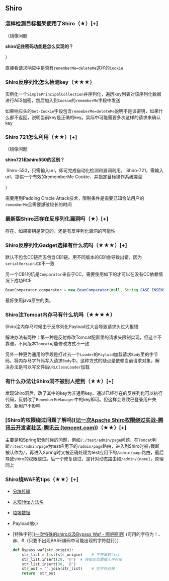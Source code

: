 ## Shiro

### 怎样检测目标框架使用了Shiro（★）[+]

（镜像问题:

**shiro记住密码功能是怎么实现的？**

）

直接看请求响应中是否有`rememberMe=deleteMe`这样的`Cookie`



### Shiro反序列化怎么检测key（★★★）

实例化一个`SimplePrincipalCollection`并序列化，遍历key列表对该序列化数据进行AES加密，然后加入到`Cookie`的`rememberMe`字段中发送

如果响应头的`Set-Cookie`字段包含`rememberMe=deleteMe`说明不是该密钥，如果什么都不返回，说明当前key是正确的key。实际中可能需要多次这样的请求来确认key



### Shiro 721怎么利用（★★）[+]

（镜像问题:

**shiro721和shiro550的区别？**

​	Shiro-550，只需输入url，即可完成自动化检测和漏洞利用。
​	Shiro-721，需输入url，提供一个有效的rememberMe Cookie，并指定目标操作系统类型

）

需要用到Padding Oracle Attack技术，限制条件是需要已知合法用户的`rememberMe`且需要爆破较长的时间



### 最新版Shiro还存在反序列化漏洞吗（★）[+]

存在，如果密钥是常见的，还是有反序列化漏洞的可能性



### Shiro反序列化Gadget选择有什么坑吗（★★★）[+]

默认不包含CC链而去包含CB1链。用不同版本的CB1会导致出错，因为`serialVersionUID`不一致

另一个CB1的坑是`Comparator`来自于CC，需要使用如下的才可以在没有CC依赖情况下成功RCE

```java
BeanComparator comparator = new BeanComparator(null, String.CASE_INSENSITIVE_ORDER);
```

最好使用java原生的类。



### Shiro注Tomcat内存马有什么坑吗（★★★★）

Shiro注内存马时候由于反序列化Payload过大会导致请求头过大报错

解决办法有两种：第一种是反射修改Tomcat配置里的请求头限制实现，但这个不靠谱，不同版本`Tomcat`可能修改方式不一致

另外一种更为通用的手段是打过去一个`Loader`的`Payload`加载请求`Body`里的字节码，将内存马字节码写入请求`Body`中。这种方式的缺点是依赖当前请求对象，解决办法是可以写文件后`URLClassLoader`加载



### 有什么办法让Shiro洞不被别人挖到（★★）[+]

发现Shiro洞后，改了其中的key为非通用key。通过已经存在的反序列化可以执行代码，反射改了`RememberMeManager`中的key即可。但这样会导致已登录用户失效，新用户不影响



### [Shiro的权限绕过问题了解吗]([记一次Apache Shiro权限绕过实战-腾讯云开发者社区-腾讯云 (tencent.com)](https://cloud.tencent.com/developer/article/2129876))（★★）[+]

主要是和Spring配合时候的问题，例如`/;/test/admin/page`问题，在`Tomcat`判断`/;test/admin/page`为test应用下的`/admin/page`路由，进入到Shiro时被`;`截断被认作为`/`，再进入Spring时又被正确处理为test应用下的`/admin/page`路由，最后导致shiro的权限绕过。后一个修复绕过，是针对动态路由如`/admin/{name}`，原理同上

### Shiro绕WAF的tips（★★）[+]

- [分块传输](https://github.com/c0ny1/chunked-coding-converter)

- [未知Http方法名](https://gv7.me/articles/2021/shiro-deserialization-bypasses-waf-through-unknown-http-method/)

- [垃圾数据](https://gv7.me/articles/2021/java-deserialize-data-bypass-waf-by-adding-a-lot-of-dirty-data/)

- Payload缩小

- [特殊字符]([一次特殊的shiro以及Bypass Waf - 啊吧啊吧](http://120.79.21.98:8090/archives/shirobypass)) (可用的字符为！、@、#（只要不出现BASE编码中可能出现的字符就行）)

  ```python
  def Bypass_waf(str_origin):
      str_list = list(str_origin)    # 字符串转list
      str_list.insert(20, '@')  # 在指定位置插入字符串
      str_list.insert(30, '@')
      str_out = ''.join(str_list)    # 空字符连接
      return  str_out
  ```

  
